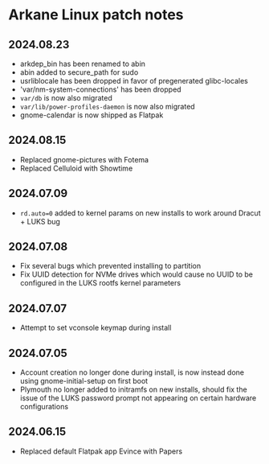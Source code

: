 # Arkane Linux patch notes

## 2024.08.23
- arkdep\_bin has been renamed to abin
- abin added to secure\_path for sudo
- usrliblocale has been dropped in favor of pregenerated glibc-locales
- 'var/nm-system-connections' has been dropped
- `var/db` is now also migrated
- `var/lib/power-profiles-daemon` is now also migrated
- gnome-calendar is now shipped as Flatpak

## 2024.08.15
- Replaced gnome-pictures with Fotema
- Replaced Celluloid with Showtime

## 2024.07.09
- `rd.auto=0` added to kernel params on new installs to work around Dracut + LUKS bug

## 2024.07.08
- Fix several bugs which prevented installing to partition
- Fix UUID detection for NVMe drives which would cause no UUID to be configured in the LUKS rootfs kernel parameters

## 2024.07.07
- Attempt to set vconsole keymap during install

## 2024.07.05
- Account creation no longer done during install, is now instead done using gnome-initial-setup on first boot
- Plymouth no longer added to initramfs on new installs, should fix the issue of the LUKS password prompt not appearing on certain hardware configurations

## 2024.06.15
- Replaced default Flatpak app Evince with Papers
